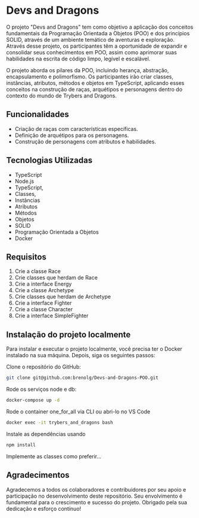 # Devs and Dragons

O projeto "Devs and Dragons" tem como objetivo a aplicação dos conceitos fundamentais da Programação Orientada a Objetos (POO) e dos princípios SOLID, através de um ambiente temático de aventuras e exploração. Através desse projeto, os participantes têm a oportunidade de expandir e consolidar seus conhecimentos em POO, assim como aprimorar suas habilidades na escrita de código limpo, legível e escalável.

O projeto aborda os pilares da POO, incluindo herança, abstração, encapsulamento e polimorfismo. Os participantes irão criar classes, instâncias, atributos, métodos e objetos em TypeScript, aplicando esses conceitos na construção de raças, arquétipos e personagens dentro do contexto do mundo de Trybers and Dragons.

## Funcionalidades

- Criação de raças com características específicas.
- Definição de arquétipos para os personagens.
- Construção de personagens com atributos e habilidades.

## Tecnologias Utilizadas

- TypeScript
- Node.js
- TypeScript, 
- Classes,
- Instâncias
- Atributos
- Métodos
- Objetos
- SOLID
- Programação Orientada a Objetos
- Docker

## Requisitos

1. Crie a classe Race
2. Crie classes que herdam de Race
3. Crie a interface Energy
4. Crie a classe Archetype
5. Crie classes que herdam de Archetype
6. Crie a interface Fighter
7. Crie a classe Character
8. Crie a interface SimpleFighter

## Instalação do projeto localmente

Para instalar e executar o projeto localmente, você precisa ter o Docker instalado na sua máquina. Depois, siga os seguintes passos:

Clone o repositório do GitHub:
```bash
git clone git@github.com:brenolg/Devs-and-Dragons-POO.git
```
Rode os serviços node e db:
```bash
docker-compose up -d
```
Rode o container one_for_all via CLI ou abri-lo no VS Code
```bash
docker exec -it trybers_and_dragons bash
```
  Instale as dependências usando
```bash
npm install
```
Implemente as classes como preferir...

## Agradecimentos
Agradecemos a todos os colaboradores e contribuidores por seu apoio e participação no desenvolvimento deste repositório. Seu envolvimento é fundamental para o crescimento e sucesso do projeto. Obrigado pela sua dedicação e esforço contínuo!
